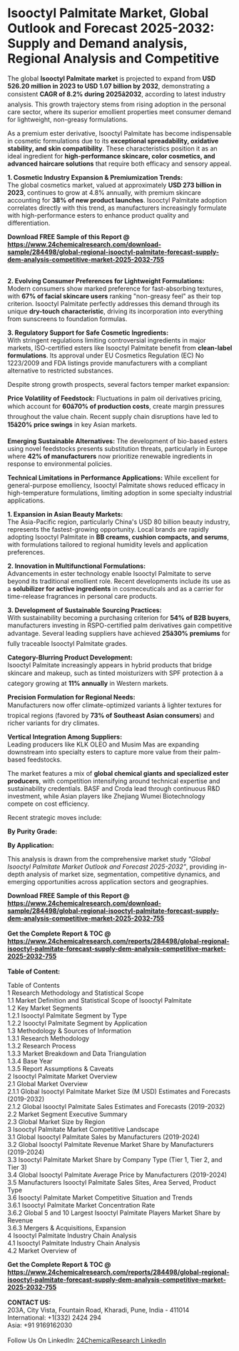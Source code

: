 <h1>Isooctyl Palmitate Market, Global Outlook and Forecast 2025-2032: Supply and Demand analysis, Regional Analysis and Competitive</h1><p>The global <strong>Isooctyl Palmitate market</strong> is projected to expand from <strong>USD 526.20 million in 2023 to USD 1.07 billion by 2032</strong>, demonstrating a consistent <strong>CAGR of 8.2% during 2025â2032</strong>, according to latest industry analysis. This growth trajectory stems from rising adoption in the personal care sector, where its superior emollient properties meet consumer demand for lightweight, non-greasy formulations.</p><p>As a premium ester derivative, Isooctyl Palmitate has become indispensable in cosmetic formulations due to its <strong>exceptional spreadability, oxidative stability, and skin compatibility</strong>. These characteristics position it as an ideal ingredient for <strong>high-performance skincare, color cosmetics, and advanced haircare solutions</strong> that require both efficacy and sensory appeal.</p><p><strong>1. Cosmetic Industry Expansion &amp; Premiumization Trends:</strong><br>
The global cosmetics market, valued at approximately <strong>USD 273 billion in 2023</strong>, continues to grow at 4.8% annually, with premium skincare accounting for <strong>38% of new product launches</strong>. Isooctyl Palmitate adoption correlates directly with this trend, as manufacturers increasingly formulate with high-performance esters to enhance product quality and differentiation.</p><div><b>Download FREE Sample of this Report @ 
            <a href="https://www.24chemicalresearch.com/download-sample/284498/global-regional-isooctyl-palmitate-forecast-supply-dem-analysis-competitive-market-2025-2032-755">
            https://www.24chemicalresearch.com/download-sample/284498/global-regional-isooctyl-palmitate-forecast-supply-dem-analysis-competitive-market-2025-2032-755</a></b></div><br><p><strong>2. Evolving Consumer Preferences for Lightweight Formulations:</strong><br>
Modern consumers show marked preference for fast-absorbing textures, with <strong>67% of facial skincare users</strong> ranking "non-greasy feel" as their top criterion. Isooctyl Palmitate perfectly addresses this demand through its unique <strong>dry-touch characteristic</strong>, driving its incorporation into everything from sunscreens to foundation formulas.</p><p><strong>3. Regulatory Support for Safe Cosmetic Ingredients:</strong><br>
With stringent regulations limiting controversial ingredients in major markets, ISO-certified esters like Isooctyl Palmitate benefit from <strong>clean-label formulations</strong>. Its approval under EU Cosmetics Regulation (EC) No 1223/2009 and FDA listings provide manufacturers with a compliant alternative to restricted substances.</p><p>Despite strong growth prospects, several factors temper market expansion:</p><p><strong>Price Volatility of Feedstock:</strong> Fluctuations in palm oil derivatives pricing, which account for <strong>60â70% of production costs</strong>, create margin pressures throughout the value chain. Recent supply chain disruptions have led to <strong>15â20% price swings</strong> in key Asian markets.</p><p><strong>Emerging Sustainable Alternatives:</strong> The development of bio-based esters using novel feedstocks presents substitution threats, particularly in Europe where <strong>42% of manufacturers</strong> now prioritize renewable ingredients in response to environmental policies.</p><p><strong>Technical Limitations in Performance Applications:</strong> While excellent for general-purpose emolliency, Isooctyl Palmitate shows reduced efficacy in high-temperature formulations, limiting adoption in some specialty industrial applications.</p><p><strong>1. Expansion in Asian Beauty Markets:</strong><br>
The Asia-Pacific region, particularly China's USD 80 billion beauty industry, represents the fastest-growing opportunity. Local brands are rapidly adopting Isooctyl Palmitate in <strong>BB creams, cushion compacts, and serums</strong>, with formulations tailored to regional humidity levels and application preferences.</p><p><strong>2. Innovation in Multifunctional Formulations:</strong><br>
Advancements in ester technology enable Isooctyl Palmitate to serve beyond its traditional emollient role. Recent developments include its use as a <strong>solubilizer for active ingredients</strong> in cosmeceuticals and as a carrier for time-release fragrances in personal care products.</p><p><strong>3. Development of Sustainable Sourcing Practices:</strong><br>
With sustainability becoming a purchasing criterion for <strong>54% of B2B buyers</strong>, manufacturers investing in RSPO-certified palm derivatives gain competitive advantage. Several leading suppliers have achieved <strong>25â30% premiums</strong> for fully traceable Isooctyl Palmitate grades.</p><p><strong>Category-Blurring Product Development:</strong><br>
    Isooctyl Palmitate increasingly appears in hybrid products that bridge skincare and makeup, such as tinted moisturizers with SPF protection â a category growing at <strong>11% annually</strong> in Western markets.</p><p><strong>Precision Formulation for Regional Needs:</strong><br>
    Manufacturers now offer climate-optimized variants â lighter textures for tropical regions (favored by <strong>73% of Southeast Asian consumers</strong>) and richer variants for dry climates.</p><p><strong>Vertical Integration Among Suppliers:</strong><br>
    Leading producers like KLK OLEO and Musim Mas are expanding downstream into specialty esters to capture more value from their palm-based feedstocks.</p><p>The market features a mix of <strong>global chemical giants and specialized ester producers</strong>, with competition intensifying around technical expertise and sustainability credentials. BASF and Croda lead through continuous R&amp;D investment, while Asian players like Zhejiang Wumei Biotechnology compete on cost efficiency.</p><p>Recent strategic moves include:</p><p><strong>By Purity Grade:</strong></p><p><strong>By Application:</strong></p><p>This analysis is drawn from the comprehensive market study <em>"Global Isooctyl Palmitate Market Outlook and Forecast 2025-2032"</em>, providing in-depth analysis of market size, segmentation, competitive dynamics, and emerging opportunities across application sectors and geographies.</p><div><b>Download FREE Sample of this Report @ 
            <a href="https://www.24chemicalresearch.com/download-sample/284498/global-regional-isooctyl-palmitate-forecast-supply-dem-analysis-competitive-market-2025-2032-755">
            https://www.24chemicalresearch.com/download-sample/284498/global-regional-isooctyl-palmitate-forecast-supply-dem-analysis-competitive-market-2025-2032-755</a></b></div><br><div><b>Get the Complete Report & TOC @ 
            <a href="https://www.24chemicalresearch.com/reports/284498/global-regional-isooctyl-palmitate-forecast-supply-dem-analysis-competitive-market-2025-2032-755">
            https://www.24chemicalresearch.com/reports/284498/global-regional-isooctyl-palmitate-forecast-supply-dem-analysis-competitive-market-2025-2032-755</a></b></div><br>
            <b>Table of Content:</b><p>Table of Contents<br />
1 Research Methodology and Statistical Scope<br />
1.1 Market Definition and Statistical Scope of Isooctyl Palmitate<br />
1.2 Key Market Segments<br />
1.2.1 Isooctyl Palmitate Segment by Type<br />
1.2.2 Isooctyl Palmitate Segment by Application<br />
1.3 Methodology & Sources of Information<br />
1.3.1 Research Methodology<br />
1.3.2 Research Process<br />
1.3.3 Market Breakdown and Data Triangulation<br />
1.3.4 Base Year<br />
1.3.5 Report Assumptions & Caveats<br />
2 Isooctyl Palmitate Market Overview<br />
2.1 Global Market Overview<br />
2.1.1 Global Isooctyl Palmitate Market Size (M USD) Estimates and Forecasts (2019-2032)<br />
2.1.2 Global Isooctyl Palmitate Sales Estimates and Forecasts (2019-2032)<br />
2.2 Market Segment Executive Summary<br />
2.3 Global Market Size by Region<br />
3 Isooctyl Palmitate Market Competitive Landscape<br />
3.1 Global Isooctyl Palmitate Sales by Manufacturers (2019-2024)<br />
3.2 Global Isooctyl Palmitate Revenue Market Share by Manufacturers (2019-2024)<br />
3.3 Isooctyl Palmitate Market Share by Company Type (Tier 1, Tier 2, and Tier 3)<br />
3.4 Global Isooctyl Palmitate Average Price by Manufacturers (2019-2024)<br />
3.5 Manufacturers Isooctyl Palmitate Sales Sites, Area Served, Product Type<br />
3.6 Isooctyl Palmitate Market Competitive Situation and Trends<br />
3.6.1 Isooctyl Palmitate Market Concentration Rate<br />
3.6.2 Global 5 and 10 Largest Isooctyl Palmitate Players Market Share by Revenue<br />
3.6.3 Mergers & Acquisitions, Expansion<br />
4 Isooctyl Palmitate Industry Chain Analysis<br />
4.1 Isooctyl Palmitate Industry Chain Analysis<br />
4.2 Market Overview of</p><div><b>Get the Complete Report & TOC @ 
            <a href="https://www.24chemicalresearch.com/reports/284498/global-regional-isooctyl-palmitate-forecast-supply-dem-analysis-competitive-market-2025-2032-755">
            https://www.24chemicalresearch.com/reports/284498/global-regional-isooctyl-palmitate-forecast-supply-dem-analysis-competitive-market-2025-2032-755</a></b></div><br><b>CONTACT US:</b><br>
            203A, City Vista, Fountain Road, Kharadi, Pune, India - 411014<br>
            International: +1(332) 2424 294<br>
            Asia: +91 9169162030 <br><br>
            Follow Us On LinkedIn: <a href="https://www.linkedin.com/company/24chemicalresearch/">24ChemicalResearch LinkedIn</a>